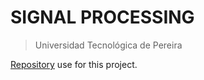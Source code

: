 # SIGNAL PROCESSING
> Universidad Tecnológica de Pereira

[Repository](https://raw.githubusercontent.com/JulianDPastrana/signal_analysis/main/seniales_sep.py) use for this project.